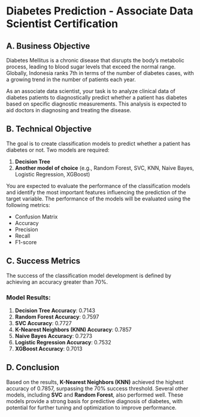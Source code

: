 # Diabetes Prediction - Associate Data Scientist Certification

## A. Business Objective
Diabetes Mellitus is a chronic disease that disrupts the body’s metabolic process, leading to blood sugar levels that exceed the normal range. Globally, Indonesia ranks 7th in terms of the number of diabetes cases, with a growing trend in the number of patients each year. 

As an associate data scientist, your task is to analyze clinical data of diabetes patients to diagnostically predict whether a patient has diabetes based on specific diagnostic measurements. This analysis is expected to aid doctors in diagnosing and treating the disease.

## B. Technical Objective
The goal is to create classification models to predict whether a patient has diabetes or not. Two models are required:
1. **Decision Tree**
2. **Another model of choice** (e.g., Random Forest, SVC, KNN, Naive Bayes, Logistic Regression, XGBoost)

You are expected to evaluate the performance of the classification models and identify the most important features influencing the prediction of the target variable. The performance of the models will be evaluated using the following metrics:
- Confusion Matrix
- Accuracy
- Precision
- Recall
- F1-score

## C. Success Metrics
The success of the classification model development is defined by achieving an accuracy greater than 70%.

### Model Results:
1. **Decision Tree Accuracy**: 0.7143
2. **Random Forest Accuracy**: 0.7597
3. **SVC Accuracy**: 0.7727
4. **K-Nearest Neighbors (KNN) Accuracy**: 0.7857
5. **Naive Bayes Accuracy**: 0.7273
6. **Logistic Regression Accuracy**: 0.7532
7. **XGBoost Accuracy**: 0.7013

## D. Conclusion
Based on the results, **K-Nearest Neighbors (KNN)** achieved the highest accuracy of 0.7857, surpassing the 70% success threshold. Several other models, including **SVC** and **Random Forest**, also performed well. These models provide a strong basis for predictive diagnosis of diabetes, with potential for further tuning and optimization to improve performance.
